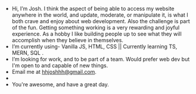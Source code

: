 - Hi, I’m Josh.
   I think the aspect of being able to access my website anywhere in the world, and update, moderate, or manipulate it,  is what I both crave and enjoy about web development. Also the challenge is part of the fun. Getting something working is a very rewarding and joyful experience. As a hobby I like building people up to see what they will accomplish when they believe in themselves. 
- I’m currently using- Vanilla JS, HTML, CSS || Currently learning TS, MERN, SQL .
- I’m looking for work, and to be part of a team. Would prefer web dev but I'm open to and capable of new things. 
- Email me at hhjoshhh@gmail.com.
- 
- You're awesome, and have a great day.

<!---
xJosHubx/xJosHubx is a ✨ special ✨ repository because its `README.md` (this file) appears on your GitHub profile.
You can click the Preview link to take a look at your changes.
--->
